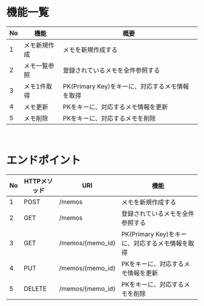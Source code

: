 # 機能一覧

No | 機能        | 概要
-- | ---------- | ------------------------------------------
1  | メモ新規作成 | メモを新規作成する
2  | メモ一覧参照 | 登録されているメモを全件参照する
3  | メモ1件取得  | PK(Primary Key)をキーに、対応するメモ情報を取得
4  | メモ更新     | PKをキーに、対応するメモ情報を更新
5  | メモ削除     | PKをキーに、対応するメモを削除

<br>

# エンドポイント
No | HTTPメソッド | URI              | 機能
-- | ----------- | ---------------- | ------------------------------------------
1  | POST        | /memos           | メモを新規作成する
2  | GET         | /memos           | 登録されているメモを全件参照する
3  | GET         | /memos/{memo_id} | PK(Primary Key)をキーに、対応するメモ情報を取得
4  | PUT         | /memos/{memo_id} | PKをキーに、対応するメモ情報を更新
5  | DELETE      | /memos/{memo_id} | PKをキーに、対応するメモを削除